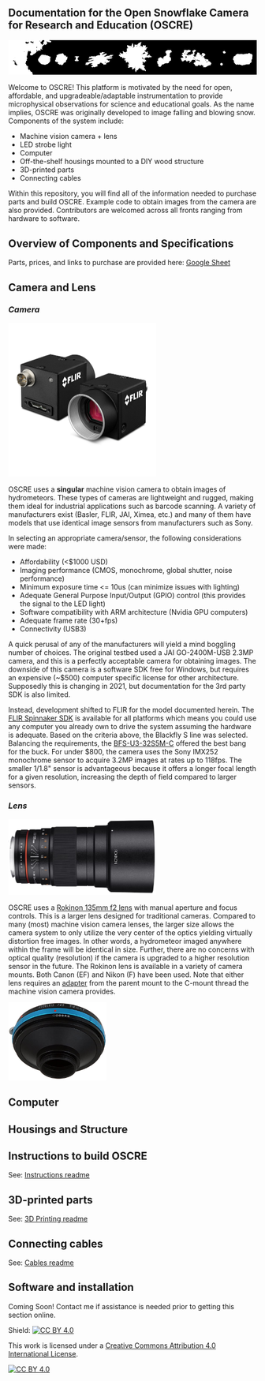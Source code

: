 ## Documentation for the Open Snowflake Camera for Research and Education (OSCRE)

![banner](https://github.com/KennedyClouds/OSCRE/blob/main/images/OSCRE_banner.png)

Welcome to OSCRE! This platform is motivated by the need for open, affordable, and upgradeable/adaptable instrumentation to provide microphysical observations for science and educational goals. As the name implies, OSCRE was originally developed to image falling and blowing snow. Components of the system include:
* Machine vision camera + lens
* LED strobe light
* Computer
* Off-the-shelf housings mounted to a DIY wood structure
* 3D-printed parts
* Connecting cables

Within this repository, you will find all of the information needed to purchase parts and build OSCRE.  Example code to obtain images from the camera are also provided. Contributors are welcomed across all fronts ranging from hardware to software. 

## Overview of Components and Specifications

Parts, prices, and links to purchase are provided here: [Google Sheet](https://docs.google.com/spreadsheets/d/e/2PACX-1vRMlBapCWkLHQBSs0PFnScLlecqJcO5ei3qQ1w7xbT3gDOsDzhMCTewoKGWSilK1sk8NCsqLQS7hyFb/pubhtml)

## Camera and Lens

### *Camera*

<img src="https://github.com/KennedyClouds/OSCRE/blob/main/images/blackflys.png" width="300">

OSCRE uses a **singular** machine vision camera to obtain images of hydrometeors. These types of cameras are lightweight and rugged, making them ideal for industrial applications such as barcode scanning. A variety of manufacturers exist (Basler, FLIR, JAI, Ximea, etc.) and many of them have models that use identical image sensors from manufacturers such as Sony.

In selecting an appropriate camera/sensor, the following considerations were made:

- Affordability (<$1000 USD)
- Imaging performance (CMOS, monochrome, global shutter, noise performance)
- Minimum exposure time <= 10us (can minimize issues with lighting)
- Adequate General Purpose Input/Output (GPIO) control (this provides the signal to the LED light)
- Software compatibility with ARM architecture (Nvidia GPU computers)
- Adequate frame rate (30+fps)
- Connectivity (USB3)

A quick perusal of any of the manufacturers will yield a mind boggling number of choices. The original testbed used a JAI GO-2400M-USB 2.3MP camera, and this is a perfectly acceptable camera for obtaining images. The downside of this camera is a software SDK free for Windows, but requires an expensive (~$500) computer specific license for other architecture. Supposedly this is changing in 2021, but documentation for the 3rd party SDK is also limited.  

Instead, development shifted to FLIR for the model documented herein. The [FLIR Spinnaker SDK](https://www.flir.com/products/spinnaker-sdk/) is available for all platforms which means you could use any computer you already own to drive the system assuming the hardware is adequate. Based on the criteria above, the Blackfly S line was selected. Balancing the requirements, the  [BFS-U3-32S5M-C](https://www.flir.com/products/blackfly-s-usb3/?model=BFS-U3-32S4M-C)  offered the best bang for the buck.  For under $800, the camera uses the Sony IMX252 monochrome sensor to acquire 3.2MP images at rates up to 118fps. The smaller 1/1.8" sensor is advantageous because it offers a longer focal length for a given resolution, increasing the depth of field compared to larger sensors. 

### *Lens*

<img src="https://github.com/KennedyClouds/OSCRE/blob/main/images/Rokinon_lens.png" width="300">

OSCRE uses a [Rokinon 135mm f2 lens](https://www.bhphotovideo.com/c/product/1110678-REG/) with manual aperture and focus controls. This is a larger lens designed for traditional cameras. Compared to many (most) machine vision camera lenses, the larger size allows the camera system to only utilize the very center of the optics yielding virtually distortion free images. In other words, a hydrometeor imaged anywhere within the frame will be identical in size. Further, there are no concerns with optical quality (resolution) if the camera is upgraded to a higher resolution sensor in the future. The Rokinon lens is available in a variety of camera mounts. Both Canon (EF) and Nikon (F) have been used. Note that either lens requires an [adapter](https://www.amazon.com/Fotodiox-Adapter-Compatible-F-mount-C-mount/dp/B00T0QVLL2/) from the parent mount to the C-mount thread the machine vision camera provides. 

<img src="https://github.com/KennedyClouds/OSCRE/blob/main/images/lens_adapter.png" width="200">

## Computer

## Housings and Structure

## Instructions to build OSCRE
See: [Instructions readme](https://github.com/KennedyClouds/OSCRE/blob/main/Instructions/README.md)

## 3D-printed parts
See: [3D Printing readme](https://github.com/KennedyClouds/OSCRE/blob/main/3D-prints/README.md)

## Connecting cables
See: [Cables readme](https://github.com/KennedyClouds/OSCRE/blob/main/Cables/README.md)

## Software and installation

Coming Soon! Contact me if assistance is needed prior to getting this section online. 

Shield: [![CC BY 4.0][cc-by-shield]][cc-by]

This work is licensed under a
[Creative Commons Attribution 4.0 International License][cc-by].

[![CC BY 4.0][cc-by-image]][cc-by]

[cc-by]: http://creativecommons.org/licenses/by/4.0/
[cc-by-image]: https://i.creativecommons.org/l/by/4.0/88x31.png
[cc-by-shield]: https://img.shields.io/badge/License-CC%20BY%204.0-lightgrey.svg
